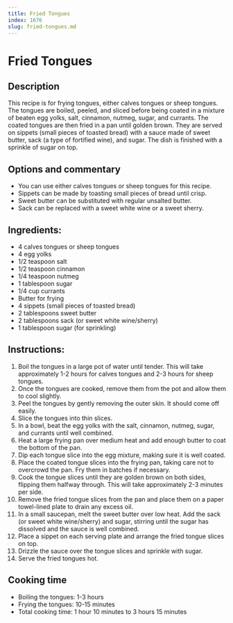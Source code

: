 ```yaml
---
title: Fried Tongues
index: 1676
slug: fried-tongues.md
---
```


# Fried Tongues

## Description
This recipe is for frying tongues, either calves tongues or sheep tongues. The tongues are boiled, peeled, and sliced before being coated in a mixture of beaten egg yolks, salt, cinnamon, nutmeg, sugar, and currants. The coated tongues are then fried in a pan until golden brown. They are served on sippets (small pieces of toasted bread) with a sauce made of sweet butter, sack (a type of fortified wine), and sugar. The dish is finished with a sprinkle of sugar on top.

## Options and commentary
- You can use either calves tongues or sheep tongues for this recipe.
- Sippets can be made by toasting small pieces of bread until crisp.
- Sweet butter can be substituted with regular unsalted butter.
- Sack can be replaced with a sweet white wine or a sweet sherry.

## Ingredients:
- 4 calves tongues or sheep tongues
- 4 egg yolks
- 1/2 teaspoon salt
- 1/2 teaspoon cinnamon
- 1/4 teaspoon nutmeg
- 1 tablespoon sugar
- 1/4 cup currants
- Butter for frying
- 4 sippets (small pieces of toasted bread)
- 2 tablespoons sweet butter
- 2 tablespoons sack (or sweet white wine/sherry)
- 1 tablespoon sugar (for sprinkling)

## Instructions:
1. Boil the tongues in a large pot of water until tender. This will take approximately 1-2 hours for calves tongues and 2-3 hours for sheep tongues. 
2. Once the tongues are cooked, remove them from the pot and allow them to cool slightly.
3. Peel the tongues by gently removing the outer skin. It should come off easily.
4. Slice the tongues into thin slices.
5. In a bowl, beat the egg yolks with the salt, cinnamon, nutmeg, sugar, and currants until well combined.
6. Heat a large frying pan over medium heat and add enough butter to coat the bottom of the pan.
7. Dip each tongue slice into the egg mixture, making sure it is well coated.
8. Place the coated tongue slices into the frying pan, taking care not to overcrowd the pan. Fry them in batches if necessary.
9. Cook the tongue slices until they are golden brown on both sides, flipping them halfway through. This will take approximately 2-3 minutes per side.
10. Remove the fried tongue slices from the pan and place them on a paper towel-lined plate to drain any excess oil.
11. In a small saucepan, melt the sweet butter over low heat. Add the sack (or sweet white wine/sherry) and sugar, stirring until the sugar has dissolved and the sauce is well combined.
12. Place a sippet on each serving plate and arrange the fried tongue slices on top.
13. Drizzle the sauce over the tongue slices and sprinkle with sugar.
14. Serve the fried tongues hot.

## Cooking time
- Boiling the tongues: 1-3 hours
- Frying the tongues: 10-15 minutes
- Total cooking time: 1 hour 10 minutes to 3 hours 15 minutes